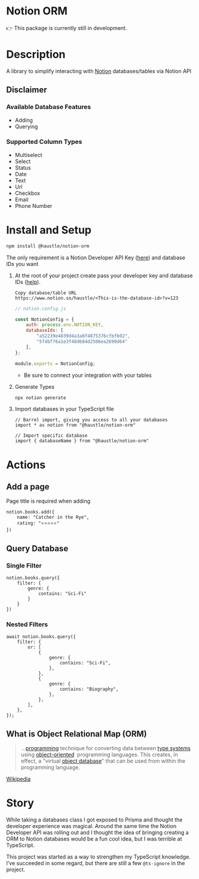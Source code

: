 # Notion ORM

<aside>
👉 This package is currently still in development.

</aside>

# Description

A library to simplify interacting with [Notion](https://notion.so/product) databases/tables via Notion API

## Disclaimer
### Available Database Features
- Adding
- Querying

### Supported Column Types
- Multiselect
- Select
- Status
- Date
- Text
- Url
- Checkbox
- Email 
- Phone Number

# Install and Setup

```bash
npm install @haustle/notion-orm
```

The only requirement is a Notion Developer API Key ([here](https://developers.notion.com/)) and database IDs you want

1. At the root of your project create pass your developer key and database IDs ([help](https://en.wikipedia.org/wiki/Object%E2%80%93relational_mapping)). 
    ```
    Copy database/table URL
    https://www.notion.so/haustle/<This-is-the-database-id>?v=123
    ```
    ```jsx
    // notion.config.js
    
    const NotionConfig = {
    	auth: process.env.NOTION_KEY,
    	databaseIds: [
    	    "a52239e4839d4a3a8f4875376cfbfb02", 
    	    "5f4bf76a1e3f48d684d2506ea2690d64"
    	],
    };
    
    module.exports = NotionConfig;
    ```
    - Be sure to connect your integration with your tables
    
2. Generate Types
    
    ```bash
    npx notion generate
    ```
    
3. Import databases in your TypeScript file
    
    ```tsx
    // Barrel import, giving you access to all your databases
    import * as notion from "@haustle/notion-orm"
    
    // Import specific database
    import { databaseName } from "@haustle/notion-orm"
    ```
    

# Actions

## Add a page

Page title is required when adding

```tsx
notion.books.add({
    name: "Catcher in the Rye",
    rating: "⭐️⭐️⭐️⭐️⭐️"
})
```

## Query Database

### Single Filter

```tsx
notion.books.query({
    filter: {
        genre: {
            contains: "Sci-Fi"
        }
    }
})
```

### Nested Filters

```tsx
await notion.books.query({
    filter: {
        or: [
            {
                genre: {
                    contains: "Sci-Fi",
                },
            },
            {
                genre: {
                    contains: "Biography",
                },
            },
        ],
    },
});
```

## What is Object Relational Map (ORM)

> …[programming](https://en.wikipedia.org/wiki/Computer_programming) technique for converting data between [type systems](https://en.wikipedia.org/wiki/Type_system) using [object-oriented](https://en.wikipedia.org/wiki/Object-oriented)  programming languages. This creates, in effect, a "virtual [object database](https://en.wikipedia.org/wiki/Object_database)" that can be used from within the programming language.
> 

[Wikipedia](https://en.wikipedia.org/wiki/Object%E2%80%93relational_mapping)

# Story

While taking a databases class I got exposed to Prisma and thought the developer experience was magical. Around the same time the Notion Developer API was rolling out and I thought the idea of bringing creating a ORM to Notion databases would be a fun cool idea, but I was terrible at TypeScript.

This project was started as a way to strengthen my TypeScript knowledge. I’ve succeeded in some regard, but there are still a few `@ts-ignore` in the project.
